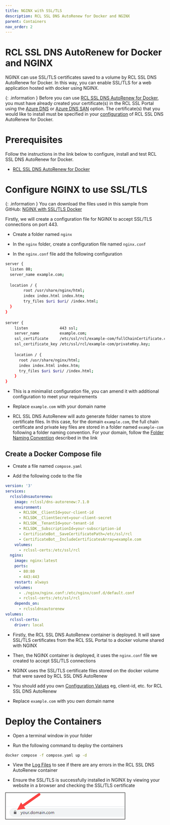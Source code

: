 ```yaml
---
title: NGINX with SSL/TLS
description: RCL SSL DNS AutoRenew for Docker and NGINX 
parent: Containers
nav_order: 2
---
```


# RCL SSL DNS AutoRenew for Docker and NGINX

NGINX can use SSL/TLS certificates saved to a volume by RCL SSL DNS AutoRenew for Docker. In this way, you can enable SSL/TLS for a web application hosted with docker using NGINX.

{: .information }
Before you can use [RCL SSL DNS AutoRenew for Docker](./docker.md), you must have already created your certificate(s) in the RCL SSL Portal using the [Azure DNS](../portal/azure-dns.md) or [Azure DNS SAN](../portal/azure-dns-san.md) option. The certificate(s) that you would like to install must be specified in your [configuration](./docker.md#notes) of RCL SSL DNS AutoRenew for Docker.

# Prerequisites

Follow the instructions in the link below to configure, install and test RCL SSL DNS AutoRenew for Docker.

- [RCL SSL DNS AutoRenew for Docker](./docker.md)

# Configure NGINX to use SSL/TLS

{: .information }
You can download the files used in this sample from GitHub:
[NGINX with SSL/TLS Docker](https://github.com/rcl-ssl/nginx-with-ssl-docker)

Firstly, we will create a configuration file for NGINX to accept SSL/TLS connections on port 443.

- Create a folder named ``nginx``

- In the ``nginx`` folder, create a configuration file named ``nginx.conf``

- In the ``nginx.conf`` file add the following configuration

```bash
server {
  listen 80;
  server_name example.com;

  location / {
        root /usr/share/nginx/html;
        index index.html index.htm;
        try_files $uri $uri/ /index.html;
  }
}

server {
    listen              443 ssl;
    server_name         example.com;
    ssl_certificate     /etc/ssl/rcl/example-com/fullChainCertificate.crt;
    ssl_certificate_key /etc/ssl/rcl/example-com/privateKey.key;

    location / {
      root /usr/share/nginx/html;
      index index.html index.htm;
      try_files $uri $uri/ /index.html;
    }
}
```

- This is a minimalist configuration file, you can amend it with additional configuration to meet your requirements

- Replace ``example.com`` with your domain name

- RCL SSL DNS AutoRenew will auto generate folder names to store certificate files. In this case, for the domain ``example.com``, the full chain certificate and private key files are stored in a folder named ``example-com`` following a folder naming convention. For your domain, follow the [Folder Naming Convention](./docker.md#certificate-files) described in the link

## Create a Docker Compose file

- Create a file named ``compose.yaml``

- Add the following code to the file

```yaml
version: '3'
services:
  rclssldnsautorenew:
    image: rclssl/dns-autorenew:7.1.0
    environment:
      - RCLSDK__ClientId=your-client-id
      - RCLSDK__ClientSecret=your-client-secret
      - RCLSDK__TenantId=your-tenant-id
      - RCLSDK__SubscriptionId=your-subscription-id
      - CertificateBot__SaveCertificatePath=/etc/ssl/rcl
      - CertificateBot__IncludeCertificatesArray=example.com
    volumes:
      - rclssl-certs:/etc/ssl/rcl
  nginx:
    image: nginx:latest
    ports:
      - 80:80
      - 443:443
    restart: always
    volumes: 
      - ./nginx/nginx.conf:/etc/nginx/conf.d/default.conf
      - rclssl-certs:/etc/ssl/rcl
    depends_on:
      - rclssldnsautorenew
volumes:
  rclssl-certs:
    driver: local
```

- Firstly, the RCL SSL DNS AutoRenew container is deployed. It will save SSL/TLS certificates from the RCL SSL Portal to a docker volume shared with NGINX

-  Then, the NGINX container is deployed, it uses the ``nginx.conf`` file we created to accept SSL/TLS connections

- NGINX uses the SSL/TLS certificate files stored on the docker volume that were saved by RCL SSL DNS AutoRenew

- You should add you own [Configuration Values](./docker.md#configuration-prerequisite) eg, client-id, etc. for RCL SSL DNS AutoRenew

- Replace ``example.com`` with you own domain name

# Deploy the Containers

- Open a terminal window in your folder

- Run the following command to deploy the containers

```bash
docker compose -f compose.yaml up -d
```

- View the [Log Files](./docker.md#view-the-logs) to see if there are any errors in the RCL SSL DNS AutoRenew container

- Ensure the SSL/TLS is successfully installed in NGINX by viewing your website in a browser and checking the SSL/TLS certificate

![image](../images//container//browser-ssl.png)
